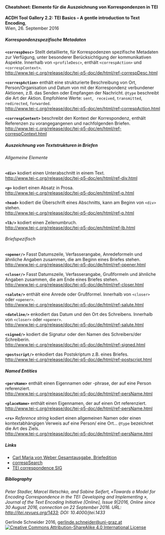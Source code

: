 #### Cheatsheet: Elemente für die Auszeichnung von Korrespondenzen in TEI

**ACDH Tool Gallery 2.2: TEI Basics – A gentle introduction to Text Encoding**,  
Wien, 26. September 2016

##### Korrespondenzspezifische Metadaten

**`<correspDesc>`** Stellt detaillierte, für Korrespodenzen spezifische Metadaten zur Verfügung, unter besonderer Berücksichtigung der kommunikativen Aspekte. Innerhalb von `<profileDesc>`, enthält `<correspAction>` und `<correspContext>`.   
<http://www.tei-c.org/release/doc/tei-p5-doc/de/html/ref-correspDesc.html>

**`<correspAction>`** enthält eine strukturierte Beschreibung von Ort, Person/Organisation und Datum von mit der Korrespondenz verbundener Aktionen, z.B. das Senden oder Empfangen der Nachricht.
`@type`	beschreibt die Art der Aktion. Empfohlene Werte: `sent`, ` received`, `transmitted`, `redirected`, `forwarded`.  
<http://www.tei-c.org/release/doc/tei-p5-doc/en/html/ref-correspAction.html>
    
**`<correspContext>`** beschreibt den Kontext der Korrespondenz, enthält Referenzen zu vorangegangenen und nachfolgenden Briefen.   
<http://www.tei-c.org/release/doc/tei-p5-doc/en/html/ref-correspContext.html>


##### Auszeichnung von Textstrukturen in Briefen
###### Allgemeine Elemente
**`<div>`** kodiert einen Unterabschnitt in einem Text.  
<http://www.tei-c.org/release/doc/tei-p5-doc/en/html/ref-div.html>

**`<p>`** kodiert einen Absatz in Prosa.  
<http://www.tei-c.org/release/doc/tei-p5-doc/en/html/ref-p.html>

**`<head>`** kodiert die Überschrift eines Abschnitts, kann am Beginn von `<div>` stehen.   
<http://www.tei-c.org/release/doc/tei-p5-doc/en/html/ref-p.html>

**`<lb/>`** kodiert einen Zeilenumbruch.  
<http://www.tei-c.org/release/doc/tei-p5-doc/en/html/ref-lb.html>


###### Briefspezifisch
**`<opener/>`** Fasst Datumszeile, Verfasserangabe, Anredeformeln und ähnliche Angaben zusammen, die am Beginn eines Briefes stehen.  
<http://www.tei-c.org/release/doc/tei-p5-doc/de/html/ref-opener.html>

**`<closer/>`** Fasst Datumszeile, Verfasserangabe, Grußformeln und ähnliche Angaben zusammen, die am Ende eines Briefes  stehen.  
<http://www.tei-c.org/release/doc/tei-p5-doc/de/html/ref-closer.html>

**`<salute/>`** enthält eine Anrede oder Grußformel. Innerhalb von `<closer>` oder `<opener>`.   
<http://www.tei-c.org/release/doc/tei-p5-doc/de/html/ref-salute.html>

**`<dateline/>`** enkodiert das Datum und den Ort des Schreibens. Innerhalb von `<closer>` oder `<opener>`.  
<http://www.tei-c.org/release/doc/tei-p5-doc/de/html/ref-salute.html>

**`<signed/>`** kodiert die Signatur oder den Namen des Schreibers/der Schreiberin.  
<http://www.tei-c.org/release/doc/tei-p5-doc/de/html/ref-signed.html>

**`<postscript/>`** enkodiert das Postskriptum z.B. eines Briefes.   
<http://www.tei-c.org/release/doc/tei-p5-doc/de/html/ref-postscript.html>

##### Named Entities  
**`<persName>`** enthält einen Eigennamen oder -phrase, der auf eine Person referenziert.   
<http://www.tei-c.org/release/doc/tei-p5-doc/de/html/ref-persName.html>

**`<placeName>`** enthält einen Eigennamen, der auf einen Ort referenziert.   
<http://www.tei-c.org/release/doc/tei-p5-doc/de/html/ref-persName.html>

**`<rs>`** *Reference string* kodiert einen allgemeinen Namen oder einen kontextabhängigen Verweis auf eine Person/ eine Ort... `@type` bezeichnet die Art des Ziels.  
<http://www.tei-c.org/release/doc/tei-p5-doc/de/html/ref-persName.html>

##### Links
* [Carl Maria von Weber Gesamtausgabe, Briefedition][wega]
* [correspSearch][correspSearch]
* [TEI correspondence SIG][sig]

##### Bibliography
*Peter Stadler, Marcel Illetschko, and Sabine Seifert, «Towards a Model for Encoding Correspondence in the TEI: Developing and Implementing <correspDesc>», Journal of the Text Encoding Initiative [Online], Issue 9|2016, Online since 30 August 2016, connection on 22 September 2016. URL: http://jtei.revues.org/1433; DOI: 10.4000/jtei.1433*

Gerlinde Schneider 2016, <gerlinde.schneider@uni-graz.at>  
[![Creative Commons Attribution-ShareAlike 4.0 International License](https://i.creativecommons.org/l/by-sa/4.0/88x31.png)](http://creativecommons.org/licenses/by-sa/4.0/)

[wega]: http://weber-gesamtausgabe.de/de/Register/Briefe
[correspSearch]: http://correspsearch.net
[sig]: http://www.tei-c.org/Activities/SIG/Correspondence/




